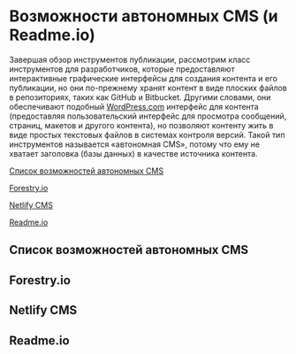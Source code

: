 # Возможности автономных CMS (и Readme.io)

Завершая обзор инструментов публикации, рассмотрим класс инструментов для разработчиков, которые предоставляют интерактивные графические интерфейсы для создания контента и его публикации, но они по-прежнему хранят контент в виде плоских файлов в репозиториях, таких как GitHub и Bitbucket. Другими словами, они обеспечивают подобный [WordPress.com](https://ru.wordpress.com/) интерфейс для контента (предоставляя пользовательский интерфейс для просмотра сообщений, страниц, макетов и другого контента), но позволяют контенту жить в виде простых текстовых файлов в системах контроля версий. Такой тип инструментов называется «автономная CMS», потому что ему не хватает заголовка (базы данных) в качестве источника контента.

[Список возможностей автономных CMS](#list)

[Forestry.io](#forestry)

[Netlify CMS](#netlify)

[Readme.io](#readme)

<a name="list"></a>
## Список возможностей автономных CMS

<a name="forestry"></a>
## Forestry.io

<a name="netlify"></a>
## Netlify CMS

<a name="readme"></a>
## Readme.io
